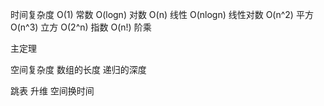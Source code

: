 时间复杂度
O(1) 常数
O(logn) 对数
O(n) 线性
O(nlogn) 线性对数
O(n^2) 平方
O(n^3) 立方
O(2^n) 指数
O(n!) 阶乘

主定理

空间复杂度
数组的长度
递归的深度

跳表 升维 空间换时间

